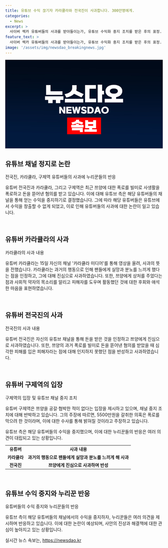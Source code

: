 ```yaml
---
title: 유튜브 수익 끊기자 카라큘라와 전국진이 사과합니다. 300만명에게.
categories:
  - News
excerpt: >
  사이버 렉카 유튜버들의 사과를 받아들이는가, 유튜브 수익화 중지 조치를 받은 후의 표정. 사과에도 누리꾼들의 싸늘함…그들의 행위에 대한 비난이 계속되고 있다. 피해자 쯔양 측은 구제역, 카라큘라, 전국진 등을 고소하고, 유튜브는 사이버 렉카들의 수익을 중지한다고 밝혔다. 유튜버들의 행위는 국민들의 분노를 샀으며, 더 많은 사실이 밝혀질 것으로 보인다. 
feature_text: >
  사이버 렉카 유튜버들의 사과를 받아들이는가, 유튜브 수익화 중지 조치를 받은 후의 표정. 사과에도 누리꾼들의 싸늘함…그들의 행위에 대한 비난이 계속되고 있다. 피해자 쯔양 측은 구제역, 카라큘라, 전국진 등을 고소하고, 유튜브는 사이버 렉카들의 수익을 중지한다고 밝혔다. 유튜버들의 행위는 국민들의 분노를 샀으며, 더 많은 사실이 밝혀질 것으로 보인다. 
image: '/assets/img/newsdao_breakingnews.jpg'
---
```


<p><img src="/assets/img/newsdao_breakingnews.jpg" alt="cryptoinkorea 속보" /></p>

<h2 data-ke-size="size26">유튜브 채널 정지로 논란</h2>

<p>전국진, 카라큘라, 구제역 유튜버들의 사과에 누리꾼들의 반응</p>

<p>유튜버 전국진과 카라큘라, 그리고 구제역은 최근 쯔양에 대한 폭로를 빌미로 사생활을 폭로하고 돈을 뜯어낸 혐의를 받고 있습니다. 이에 대해 유튜브 측은 해당 유튜버들의 채널을 통해 얻는 수익을 중지하기로 결정했습니다. 그에 따라 해당 유튜버들은 유튜브에서 수익을 창출할 수 없게 되었고, 이로 인해 유튜버들의 사과에 대한 논란이 일고 있습니다.</p>

<p data-ke-size="size16">&nbsp;</p>

<h2 data-ke-size="size26">유튜버 카라큘라의 사과</h2>

<p>카라큘라의 사과 내용</p>

<p>유튜버 카라큘라는 15일 자신의 채널 '카라큘라 미디어'를 통해 영상을 올려, 사과의 뜻을 전했습니다. 카라큘라는 과거의 행동으로 인해 팬들에게 실망과 분노를 느끼게 했다는 점을 인정하고, 그에 대해 진심으로 사과하였습니다. 또한, 쯔양에게 상처를 주었다는 점과 사회적 약자의 목소리를 알리고 피해자를 도우며 활동했던 것에 대한 후회와 애석한 마음을 표현하였습니다.</p>

<p data-ke-size="size16">&nbsp;</p>

<h2 data-ke-size="size26">유튜버 전국진의 사과</h2>

<p>전국진의 사과 내용</p>

<p>유튜버 전국진은 자신의 유튜브 채널을 통해 돈을 받은 것을 인정하고 쯔양에게 진심으로 사과하였습니다. 또한, 쯔양의 과거 폭로를 빌미로 돈을 뜯어낸 혐의를 받았을 때 심각한 피해를 입은 피해자라는 점에 대해 인지하지 못했던 점을 반성하고 사과하였습니다. </p>

<p data-ke-size="size16">&nbsp;</p>

<h2 data-ke-size="size26">유튜버 구제역의 입장</h2>

<p>구제역의 입장 및 유튜브 채널 중지 조치</p>

<p>유튜버 구제역은 쯔양을 공갈·협박한 적이 없다는 입장을 제시하고 있으며, 채널 중지 조치에 대해 반박하고 있습니다. 그의 주장에 따르면, 5500만원을 갈취한 의혹은 폭로를 막으려 한 것이라며, 이에 대한 수사를 통해 밝혀질 것이라고 주장하고 있습니다.</p>

<p>유튜브 측은 해당 유튜버들의 수익을 중지했으며, 이에 대한 누리꾼들의 반응은 여러 의견이 대립되고 있는 상황입니다.</p>

<table>
  <tr>
    <td style="text-align: center; height: 17px;"><b>유튜버</b></td>
    <td style="text-align: center; height: 17px;"><b>사과 내용</b></td>
  </tr>
  <tr>
    <td style="text-align: center; height: 17px;"><b>카라큘라</b></td>
    <td style="text-align: center; height: 17px;"><b>과거의 행동으로 팬들에게 실망과 분노를 느끼게 해 사과</b></td>
  </tr>
  <tr>
    <td style="text-align: center; height: 17px;"><b>전국진</b></td>
    <td style="text-align: center; height: 17px;"><b>쯔양에게 진심으로 사과하며 반성</b></td>
  </tr>
</table>

<p data-ke-size="size16">&nbsp;</p>

<h2 data-ke-size="size26">유튜브 수익 중지와 누리꾼 반응</h2>

<p>유튜버들의 수익 중지와 누리꾼들의 반응</p>

<p>유튜브 측이 해당 유튜버들의 채널에서의 수익을 중지하자, 누리꾼들은 여러 의견을 제시하며 반응하고 있습니다. 이에 대한 논란이 예상되며, 사안의 진상과 해결책에 대한 관심이 높아지고 있는 상황입니다.</p>
실시간 뉴스 속보는, <a href="https://newsdao.kr" rel="dofollow">https://newsdao.kr</a>


